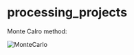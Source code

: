 # processing_projects

Monte Calro method:

![MonteCarlo]("https://github.com/HueOne/processing_projects/blob/main/images/MonteCarlo.png")
